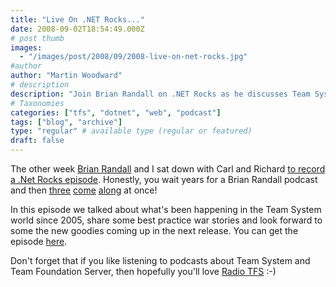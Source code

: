```yaml
---
title: "Live On .NET Rocks..."
date: 2008-09-02T18:54:49.000Z
# post thumb
images:
  - "/images/post/2008/09/2008-live-on-net-rocks.jpg"
#author
author: "Martin Woodward"
# description
description: "Join Brian Randall on .NET Rocks as he discusses Team System's evolution, best practices, and future updates with Carl and Richard."
# Taxonomies
categories: ["tfs", "dotnet", "web", "podcast"]
tags: ["blog", "archive"]
type: "regular" # available type (regular or featured)
draft: false
---
```


[](http://www.dotnetrocks.com/default.aspx?showNum=373) The other week [Brian Randall](http://www.mcwtech.com/cs/blogs/brianr) and I sat down with Carl and Richard [to record a .Net Rocks episode](http://www.dotnetrocks.com/default.aspx?showNum=373). Honestly, you wait years for a Brian Randall podcast and then [three](http://www.dotnetrocks.com/default.aspx?showNum=373) [come](http://www.dotnetrocks.com/default.aspx?showNum=359) [along](http://www.runasradio.com/default.aspx?showNum=69) at once!

In this episode we talked about what's been happening in the Team System world since 2005, share some best practice war stories and look forward to some the new goodies coming up in the next release. You can get the episode [here](http://www.dotnetrocks.com/default.aspx?showNum=373).

Don't forget that if you like listening to podcasts about Team System and Team Foundation Server, then hopefully you'll love [Radio TFS](http://www.radiotfs.com/) :-)
